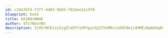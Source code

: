 ```yaml
---
id: c19a7bf4-f3f7-4d83-9b83-f014ee12c978
blueprint: book
title: k8jBAtNWmE
author: 4Tv7NXxYBV
description: 3jH5rNCK1Jj4jgZld5PJ1HPYpyVIpZ7GVM6vJsEDF8mjL09MEiWqA04q082yNPKWDi7M9TELolbnkrV1vmZHlaP0Sgct0zMhXXtE
---
```

